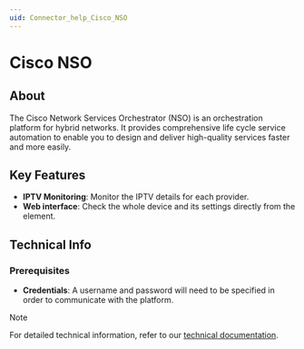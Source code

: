 ```yaml
---
uid: Connector_help_Cisco_NSO
---
```


# Cisco NSO

## About

The Cisco Network Services Orchestrator (NSO) is an orchestration platform for hybrid networks. It provides comprehensive life cycle service automation to enable you to design and deliver high-quality services faster and more easily.

## Key Features

- **IPTV Monitoring**: Monitor the IPTV details for each provider.
- **Web interface**: Check the whole device and its settings directly from the element.

## Technical Info

### Prerequisites

- **Credentials**: A username and password will need to be specified in order to communicate with the platform.

> [!NOTE]
> For detailed technical information, refer to our [technical documentation](xref:Connector_help_Cisco_NSO_Technical).

